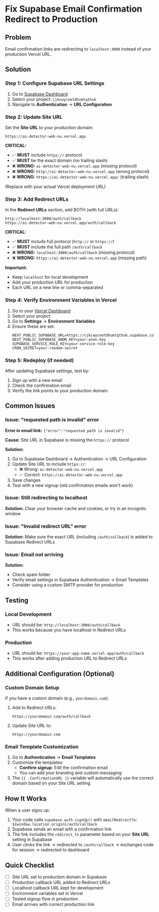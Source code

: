 # Fix Supabase Email Confirmation Redirect to Production

## Problem
Email confirmation links are redirecting to `localhost:3000` instead of your production Vercel URL.

## Solution

### Step 1: Configure Supabase URL Settings

1. Go to [Supabase Dashboard](https://app.supabase.com)
2. Select your project: `cjkcwycnetdhumtqthuk`
3. Navigate to **Authentication** → **URL Configuration**

### Step 2: Update Site URL

Set the **Site URL** to your production domain:
```
https://ai-detector-web-nu.vercel.app
```

**CRITICAL:** 
- ✅ **MUST** include `https://` protocol
- ✅ **MUST** be the exact domain (no trailing slash)
- ❌ **WRONG:** `ai-detector-web-nu.vercel.app` (missing protocol)
- ❌ **WRONG:** `http://ai-detector-web-nu.vercel.app` (wrong protocol)
- ❌ **WRONG:** `https://ai-detector-web-nu.vercel.app/` (trailing slash)

(Replace with your actual Vercel deployment URL)

### Step 3: Add Redirect URLs

In the **Redirect URLs** section, add BOTH (with full URLs):
```
http://localhost:3000/auth/callback
https://ai-detector-web-nu.vercel.app/auth/callback
```

**CRITICAL:** 
- ✅ **MUST** include full protocol (`http://` or `https://`)
- ✅ **MUST** include the full path `/auth/callback`
- ❌ **WRONG:** `localhost:3000/auth/callback` (missing protocol)
- ❌ **WRONG:** `https://ai-detector-web-nu.vercel.app` (missing path)

**Important:** 
- Keep `localhost` for local development
- Add your production URL for production
- Each URL on a new line or comma-separated

### Step 4: Verify Environment Variables in Vercel

1. Go to your [Vercel Dashboard](https://vercel.com/dashboard)
2. Select your project
3. Go to **Settings** → **Environment Variables**
4. Ensure these are set:
   ```
   NEXT_PUBLIC_SUPABASE_URL=https://cjkcwycnetdhumtqthuk.supabase.co
   NEXT_PUBLIC_SUPABASE_ANON_KEY=your-anon-key
   SUPABASE_SERVICE_ROLE_KEY=your-service-role-key
   CRON_SECRET=your-random-secret
   ```

### Step 5: Redeploy (if needed)

After updating Supabase settings, test by:
1. Sign up with a new email
2. Check the confirmation email
3. Verify the link points to your production domain

## Common Issues

### Issue: "requested path is invalid" error
**Error in email link:** `{"error":"requested path is invalid"}`

**Cause:** Site URL in Supabase is missing the `https://` protocol

**Solution:** 
1. Go to Supabase Dashboard → Authentication → URL Configuration
2. Update Site URL to include `https://`:
   - ❌ Wrong: `ai-detector-web-nu.vercel.app`
   - ✅ Correct: `https://ai-detector-web-nu.vercel.app`
3. Save changes
4. Test with a new signup (old confirmation emails won't work)

### Issue: Still redirecting to localhost
**Solution:** Clear your browser cache and cookies, or try in an incognito window

### Issue: "Invalid redirect URL" error
**Solution:** Make sure the exact URL (including `/auth/callback`) is added to Supabase Redirect URLs

### Issue: Email not arriving
**Solution:** 
- Check spam folder
- Verify email settings in Supabase Authentication → Email Templates
- Consider using a custom SMTP provider for production

## Testing

### Local Development
- URL should be: `http://localhost:3000/auth/callback`
- This works because you have localhost in Redirect URLs

### Production
- URL should be: `https://your-app-name.vercel.app/auth/callback`
- This works after adding production URL to Redirect URLs

## Additional Configuration (Optional)

### Custom Domain Setup
If you have a custom domain (e.g., `yourdomain.com`):

1. Add to Redirect URLs:
   ```
   https://yourdomain.com/auth/callback
   ```

2. Update Site URL to:
   ```
   https://yourdomain.com
   ```

### Email Template Customization

1. Go to **Authentication** → **Email Templates**
2. Customize the templates:
   - **Confirm signup**: Edit the confirmation email
   - You can add your branding and custom messaging
3. The `{{ .ConfirmationURL }}` variable will automatically use the correct domain based on your Site URL setting

## How It Works

When a user signs up:
1. Your code calls `supabase.auth.signUp()` with `emailRedirectTo: ${window.location.origin}/auth/callback`
2. Supabase sends an email with a confirmation link
3. The link includes the `redirect_to` parameter based on your **Site URL** setting in Supabase
4. User clicks the link → redirected to `/auth/callback` → exchanges code for session → redirected to dashboard

## Quick Checklist

- [ ] Site URL set to production domain in Supabase
- [ ] Production callback URL added to Redirect URLs
- [ ] Localhost callback URL kept for development
- [ ] Environment variables set in Vercel
- [ ] Tested signup flow in production
- [ ] Email arrives with correct production link
